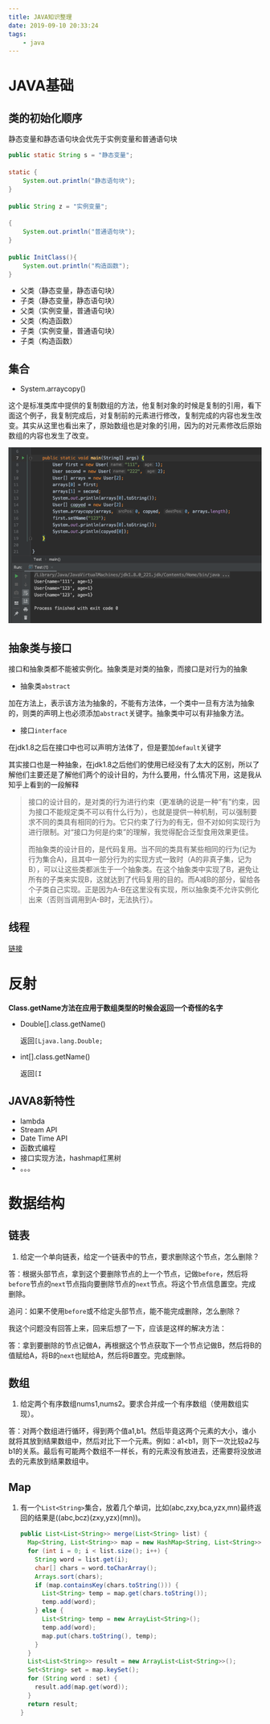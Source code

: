 ```yaml
---
title: JAVA知识整理
date: 2019-09-10 20:33:24
tags: 
	- java
---
```


# JAVA基础

## 类的初始化顺序

静态变量和静态语句块会优先于实例变量和普通语句块

```java
public static String s = "静态变量";

static {
    System.out.println("静态语句块");
}

public String z = "实例变量";

{
    System.out.println("普通语句块");
}

public InitClass(){
    System.out.println("构造函数");
}
```

- 父类（静态变量，静态语句块）
- 子类（静态变量，静态语句块）
- 父类（实例变量，普通语句块）
- 父类（构造函数）
- 子类（实例变量，普通语句块）
- 子类（构造函数）

<!--more-->

## 集合

- System.arraycopy()

这个是标准类库中提供的复制数组的方法，他复制对象的时候是复制的引用，看下面这个例子，我复制完成后，对复制前的元素进行修改，复制完成的内容也发生改变。其实从这里也看出来了，原始数组也是对象的引用，因为的对元素修改后原始数组的内容也发生了改变。

![](https://raw.githubusercontent.com/liunaijie/images/master/20190912135459.png)

## 抽象类与接口

接口和抽象类都不能被实例化。抽象类是对类的抽象，而接口是对行为的抽象

- 抽象类`abstract`

加在方法上，表示该方法为抽象的，不能有方法体，一个类中一旦有方法为抽象的，则类的声明上也必须添加`abstract`关键字。抽象类中可以有非抽象方法。

- 接口`interface`

在jdk1.8之后在接口中也可以声明方法体了，但是要加`default`关键字

其实接口也是一种抽象，在jdk1.8之后他们的使用已经没有了太大的区别，所以了解他们主要还是了解他们两个的设计目的，为什么要用，什么情况下用，这是我从知乎上看到的一段解释

> 接口的设计目的，是对类的行为进行约束（更准确的说是一种“有”约束，因为接口不能规定类不可以有什么行为），也就是提供一种机制，可以强制要求不同的类具有相同的行为。它只约束了行为的有无，但不对如何实现行为进行限制。对“接口为何是约束”的理解，我觉得配合泛型食用效果更佳。
>
> 而抽象类的设计目的，是代码复用。当不同的类具有某些相同的行为(记为行为集合A)，且其中一部分行为的实现方式一致时（A的非真子集，记为B），可以让这些类都派生于一个抽象类。在这个抽象类中实现了B，避免让所有的子类来实现B，这就达到了代码复用的目的。而A减B的部分，留给各个子类自己实现。正是因为A-B在这里没有实现，所以抽象类不允许实例化出来（否则当调用到A-B时，无法执行）。

## 线程

[链接](https://www.baidu.com)

# 反射

**Class.getName方法在应用于数组类型的时候会返回一个奇怪的名字**

- Double[].class.getName()

  返回`[Ljava.lang.Double;`

- int[].class.getName()

  返回`[I`

## JAVA8新特性

- lambda
- Stream API
- Date Time API 
- 函数式编程
- 接口实现方法，hashmap红黑树
- 。。。

# 数据结构

## 链表

1. 给定一个单向链表，给定一个链表中的节点，要求删除这个节点，怎么删除？

答：根据头部节点，拿到这个要删除节点的上一个节点，记做`before`，然后将`before`节点的`next`节点指向要删除节点的`next`节点。将这个节点信息置空。完成删除。 

追问：如果不使用`before`或不给定头部节点，能不能完成删除，怎么删除？

我这个问题没有回答上来，回来后想了一下，应该是这样的解决方法：

答：拿到要删除的节点记做A，再根据这个节点获取下一个节点记做B，然后将B的值赋给A，将B的`next`也赋给A，然后将B置空。完成删除。

## 数组

1. 给定两个有序数组nums1,nums2。要求合并成一个有序数组（使用数组实现）。

答：对两个数组进行循环，得到两个值a1,b1。然后毕竟这两个元素的大小，谁小就将其放到结果数组中，然后对比下一个元素。例如：a1<b1，则下一次比较a2与b1的关系。最后有可能两个数组不一样长，有的元素没有放进去，还需要将没放进去的元素放到结果数组中。

## Map

1. 有一个`List<String>`集合，放着几个单词，比如(abc,zxy,bca,yzx,mn)最终返回的结果是((abc,bcz)(zxy,yzx)(mn))。

    ```java
    public List<List<String>> merge(List<String> list) {
      Map<String, List<String>> map = new HashMap<String, List<String>>();
      for (int i = 0; i < list.size(); i++) {
        String word = list.get(i);
        char[] chars = word.toCharArray();
        Arrays.sort(chars);
        if (map.containsKey(chars.toString())) {
          List<String> temp = map.get(chars.toString());
          temp.add(word);
        } else {
          List<String> temp = new ArrayList<String>();
          temp.add(word);
          map.put(chars.toString(), temp);
        }
      }
      List<List<String>> result = new ArrayList<List<String>>();
      Set<String> set = map.keySet();
      for (String word : set) {
        result.add(map.get(word));
      }
      return result;
    }
    ```

    